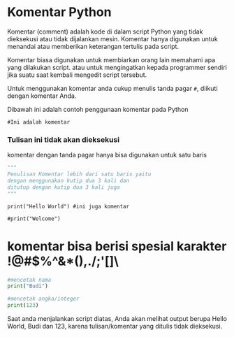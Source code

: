 # Komentar Python
Komentar (comment) adalah kode di dalam script Python yang tidak dieksekusi atau tidak dijalankan mesin. Komentar hanya digunakan untuk menandai atau memberikan keterangan tertulis pada script.

Komentar biasa digunakan untuk membiarkan orang lain memahami apa yang dilakukan script. atau untuk mengingatkan kepada programmer sendiri jika suatu saat kembali mengedit script tersebut.

Untuk menggunakan komentar anda cukup menulis tanda pagar `#`, diikuti dengan komentar Anda.

Dibawah ini adalah contoh penggunaan komentar pada Python

`#Ini adalah komentar`

### Tulisan ini tidak akan dieksekusi

komentar dengan tanda pagar hanya bisa digunakan
untuk satu baris

```python
"""
Penulisan Komentar lebih dari satu baris yaitu
dengan menggunakan kutip dua 3 kali dan 
ditutup dengan kutip dua 3 kali juga
"""
```

```print("Hello World") #ini juga komentar```

```#print("Welcome")```

# komentar bisa berisi spesial karakter !@#$%^&*(),./;'[]\

```python
#mencetak nama
print("Budi")
```
```python
#mencetak angka/integer
print(123)
```

Saat anda menjalankan script diatas, Anda akan melihat output berupa Hello World, Budi dan 123, karena tulisan/komentar yang ditulis tidak dieksekusi.